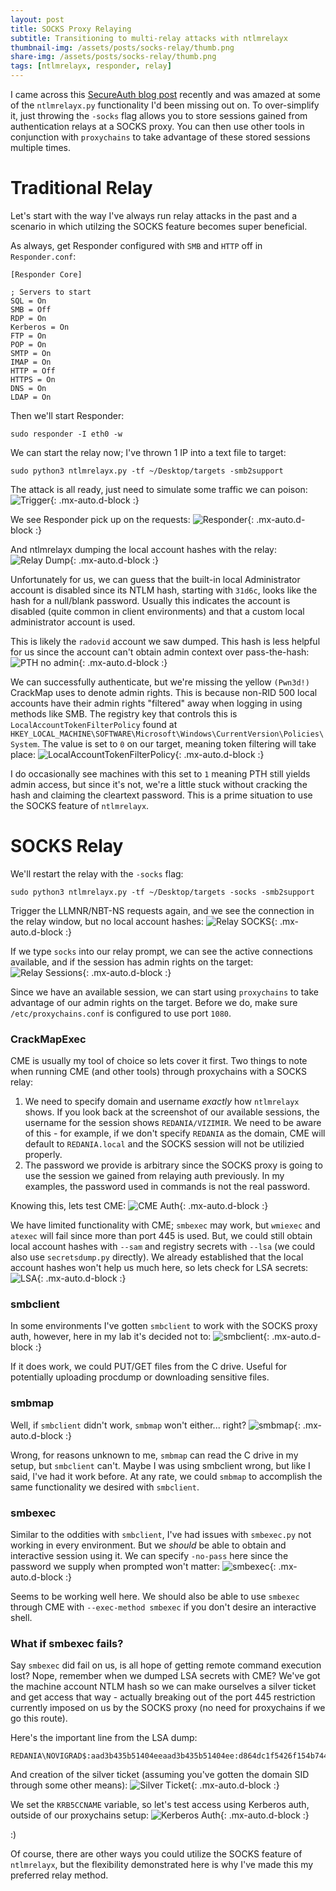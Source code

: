 ```yaml
---
layout: post
title: SOCKS Proxy Relaying
subtitle: Transitioning to multi-relay attacks with ntlmrelayx
thumbnail-img: /assets/posts/socks-relay/thumb.png
share-img: /assets/posts/socks-relay/thumb.png
tags: [ntlmrelayx, responder, relay]
---
```


I came across this [SecureAuth blog post](https://www.secureauth.com/blog/what-is-old-is-new-again-the-relay-attack/) recently and was amazed at some of the `ntlmrelayx.py` functionality I'd been missing out on. To over-simplify it, just throwing the `-socks` flag allows you to store sessions gained from authentication relays at a SOCKS proxy. You can then use other tools in conjunction with `proxychains` to take advantage of these stored sessions multiple times.

# Traditional Relay
Let's start with the way I've always run relay attacks in the past and a scenario in which utilzing the SOCKS feature becomes super beneficial.

As always, get Responder configured with `SMB` and `HTTP` off in `Responder.conf`:
~~~
[Responder Core]

; Servers to start
SQL = On
SMB = Off
RDP = On 
Kerberos = On
FTP = On 
POP = On
SMTP = On
IMAP = On
HTTP = Off
HTTPS = On
DNS = On  
LDAP = On
~~~

Then we'll start Responder:
~~~
sudo responder -I eth0 -w
~~~

We can start the relay now; I've thrown 1 IP into a text file to target:
~~~
sudo python3 ntlmrelayx.py -tf ~/Desktop/targets -smb2support
~~~

The attack is all ready, just need to simulate some traffic we can poison:
![Trigger](/assets/posts/socks-relay/trigger.png){: .mx-auto.d-block :}

We see Responder pick up on the requests:
![Responder](/assets/posts/socks-relay/resp.png){: .mx-auto.d-block :}

And ntlmrelayx dumping the local account hashes with the relay:
![Relay Dump](/assets/posts/socks-relay/relay1.png){: .mx-auto.d-block :}

Unfortunately for us, we can guess that the built-in local Administrator account is disabled since its NTLM hash, starting with `31d6c`, looks like the hash for a null/blank password. Usually this indicates the account is disabled (quite common in client environments) and that a custom local administrator account is used. 

This is likely the `radovid` account we saw dumped. This hash is less helpful for us since the account can't obtain admin context over pass-the-hash:
![PTH no admin](/assets/posts/socks-relay/pth-no-admin.png){: .mx-auto.d-block :}

We can successfully authenticate, but we're missing the yellow `(Pwn3d!)` CrackMap uses to denote admin rights. This is because non-RID 500 local accounts have their admin rights "filtered" away when logging in using methods like SMB. The registry key that controls this is `LocalAccountTokenFilterPolicy` found at `HKEY_LOCAL_MACHINE\SOFTWARE\Microsoft\Windows\CurrentVersion\Policies\System`. The value is set to `0` on our target, meaning token filtering will take place: 
![LocalAccountTokenFilterPolicy](/assets/posts/socks-relay/filterpolicy.png){: .mx-auto.d-block :}

I do occasionally see machines with this set to `1` meaning PTH still yields admin access, but since it's not, we're a little stuck without cracking the hash and claiming the cleartext password. This is a prime situation to use the SOCKS feature of `ntlmrelayx`.

# SOCKS Relay
We'll restart the relay with the `-socks` flag:
~~~
sudo python3 ntlmrelayx.py -tf ~/Desktop/targets -socks -smb2support
~~~

Trigger the LLMNR/NBT-NS requests again, and we see the connection in the relay window, but no local account hashes:
![Relay SOCKS](/assets/posts/socks-relay/relay2.png){: .mx-auto.d-block :}

If we type `socks` into our relay prompt, we can see the active connections available, and if the session has admin rights on the target:
![Relay Sessions](/assets/posts/socks-relay/socks-conns.png){: .mx-auto.d-block :}

Since we have an available session, we can start using `proxychains` to take advantage of our admin rights on the target. Before we do, make sure `/etc/proxychains.conf` is configured to use port `1080`.

### CrackMapExec
CME is usually my tool of choice so lets cover it first. Two things to note when running CME (and other tools) through proxychains with a SOCKS relay:

1. We need to specify domain and username *exactly* how `ntlmrelayx` shows. If you look back at the screenshot of our available sessions, the username for the session shows `REDANIA/VIZIMIR`. We need to be aware of this - for example, if we don't specify `REDANIA` as the domain, CME will default to `REDANIA.local` and the SOCKS session will not be utilizied properly.
2. The password we provide is arbitrary since the SOCKS proxy is going to use the session we gained from relaying auth previously. In my examples, the password used in commands is not the real password.

Knowing this, lets test CME:
![CME Auth](/assets/posts/socks-relay/proxyauth-cme.png){: .mx-auto.d-block :}

We have limited functionality with CME; `smbexec` may work, but `wmiexec` and `atexec` will fail since more than port 445 is used. But, we could still obtain local account hashes with `--sam` and registry secrets with `--lsa` (we could also use `secretsdump.py` directly). We already established that the local account hashes won't help us much here, so lets check for LSA secrets:
![LSA](/assets/posts/socks-relay/proxyauth-lsa.png){: .mx-auto.d-block :}

### smbclient
In some environments I've gotten `smbclient` to work with the SOCKS proxy auth, however, here in my lab it's decided not to:
![smbclient](/assets/posts/socks-relay/proxyauth-smbclient.png){: .mx-auto.d-block :}

If it does work, we could PUT/GET files from the C drive. Useful for potentially uploading procdump or downloading sensitive files.

### smbmap
Well, if `smbclient` didn't work, `smbmap` won't either... right?
![smbmap](/assets/posts/socks-relay/proxyauth-smbmap.png){: .mx-auto.d-block :}

Wrong, for reasons unknown to me, `smbmap` can read the C drive in my setup, but `smbclient` can't. Maybe I was using smbclient wrong, but like I said, I've had it work before. At any rate, we could `smbmap` to accomplish the same functionality we desired with `smbclient`.

### smbexec
Similar to the oddities with `smbclient`, I've had issues with `smbexec.py` not working in every environment. But we *should* be able to obtain and interactive session using it. We can specify `-no-pass` here since the password we supply when prompted won't matter:
![smbexec](/assets/posts/socks-relay/proxyauth-smbexec.png){: .mx-auto.d-block :}

Seems to be working well here. We should also be able to use `smbexec` through CME with `--exec-method smbexec` if you don't desire an interactive shell.

### What if smbexec fails?
Say `smbexec` did fail on us, is all hope of getting remote command execution lost? Nope, remember when we dumped LSA secrets with CME? We've got the machine account NTLM hash so we can make ourselves a silver ticket and get access that way - actually breaking out of the port 445 restriction currently imposed on us by the SOCKS proxy (no need for proxychains if we go this route).

Here's the important line from the LSA dump:
~~~
REDANIA\NOVIGRAD$:aad3b435b51404eeaad3b435b51404ee:d864dc1f5426f154b74479b5e371a79d:::
~~~

And creation of the silver ticket (assuming you've gotten the domain SID through some other means):
![Silver Ticket](/assets/posts/socks-relay/silvertick.png){: .mx-auto.d-block :}

We set the `KRB5CCNAME` variable, so let's test access using Kerberos auth, outside of our proxychains setup:
![Kerberos Auth](/assets/posts/socks-relay/silver-auth.png){: .mx-auto.d-block :}

:)

Of course, there are other ways you could utilize the SOCKS feature of `ntlmrelayx`, but the flexibility demonstrated here is why I've made this my preferred relay method. 
